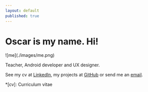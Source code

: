 ```yaml
---
layout: default
published: true
---
```



# Oscar is my name. **Hi!**

<div class="portrait" markdown="1">
![me](./images/me.png)
</div>

Teacher, Android developer and UX designer.

See my cv at [LinkedIn](https://github.com/oscarb), my projects at [GitHub](https://github.com/oscarb) or send me an [email](mailto:hi@oscarb.se).


*[cv]: Curriculum vitae